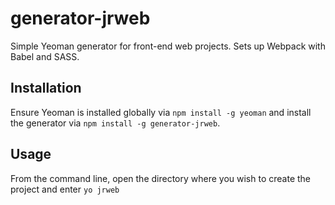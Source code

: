 # generator-jrweb

Simple Yeoman generator for front-end web projects. Sets up Webpack with Babel and SASS.

## Installation

Ensure Yeoman is installed globally via `npm install -g yeoman` and install the generator via
`npm install -g generator-jrweb`.

## Usage

From the command line, open the directory where you wish to create the project and enter `yo jrweb`